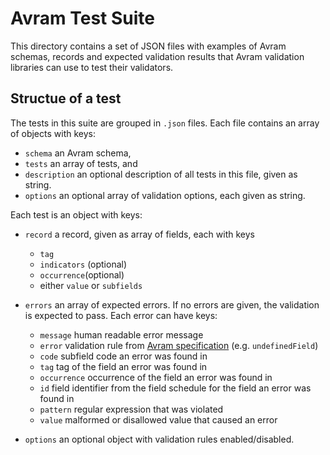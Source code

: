 # Avram Test Suite

This directory contains a set of JSON files with examples of Avram schemas, records and expected validation results that Avram validation libraries can use to test their validators.

## Structue of a test

The tests in this suite are grouped in `.json` files. Each file contains an array of objects with keys:

* `schema` an Avram schema,
* `tests` an array of tests, and
* `description` an optional description of all tests in this file, given as string.
* `options` an optional array of validation options, each given as string. 

Each test is an object with keys:

* `record` a record, given as array of fields, each with keys

  * `tag`
  * `indicators` (optional)
  * `occurrence`(optional)
  * either `value` or `subfields`

* `errors` an array of expected errors. If no errors are given, the validation is expected to pass. Each error can have keys:

  * `message` human readable error message 
  * `error` validation rule from [Avram specification](https://format.gbv.de/schema/avram/specification#validation-rules) (e.g. `undefinedField`)
  * `code` subfield code an error was found in
  * `tag` tag of the field an error was found in
  * `occurrence` occurrence of the field an error was found in
  * `id` field identifier from the field schedule for the field an error was found in
  * `pattern` regular expression that was violated
  * `value` malformed or disallowed value that caused an error

* `options` an optional object with validation rules enabled/disabled.
